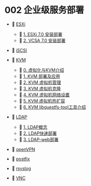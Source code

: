 # 002 企业级服务部署

* 📑 [ESXi](siyuan://blocks/20230610173608-y04d748)

  * 📄 [1. ESXi 7.0 安装部署](siyuan://blocks/20230904173129-afhvk1u)
  * 📄 [2. VCSA 7.0 安装部署](siyuan://blocks/20230904172207-8dnohux)
* 📄 [iSCSI](siyuan://blocks/20230610173751-t1i1elq)
* 📑 [KVM](siyuan://blocks/20230610173809-h0nrs2l)

  * 📄 [0. 虚拟化与KVM介绍](siyuan://blocks/20230610173622-z91ob1w)
  * 📄 [1. KVM 部署及应用](siyuan://blocks/20230610173711-rpqk7qe)
  * 📄 [2. KVM 虚拟机管理](siyuan://blocks/20230610173653-iidcebw)
  * 📄 [3. KVM 虚拟机克隆](siyuan://blocks/20230610173718-0pwc07h)
  * 📄 [4. KVM 虚拟机网络设置](siyuan://blocks/20230610173728-oc068hy)
  * 📄 [5. KVM 虚拟机热扩容](siyuan://blocks/20230610173651-kzdjc9t)
  * 📄 [6. KVM libguestfs-tool工具介绍](siyuan://blocks/20230725140556-t0ud6ll)
* 📑 [LDAP](siyuan://blocks/20230815154111-udervkq)

  * 📄 [1. LDAP概念](siyuan://blocks/20230815154447-fyvdn20)
  * 📄 [2. LDAP快速部署](siyuan://blocks/20230815154139-8gguynr)
  * 📄 [3. LDAP-web部署](siyuan://blocks/20230815155222-8qe1w6u)
* 📄 [openVPN](siyuan://blocks/20230610173702-x81rrx4)
* 📄 [postfix](siyuan://blocks/20230610173729-hqa13ni)
* 📄 [rsyslog](siyuan://blocks/20230610173749-wd3vrkt)
* 📄 [VNC](siyuan://blocks/20230610173742-or9mu3p)

‍
